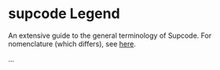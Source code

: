 # supcode Legend

An extensive guide to the general terminology of Supcode. For nomenclature (which differs), see [here](codex.md).

...

